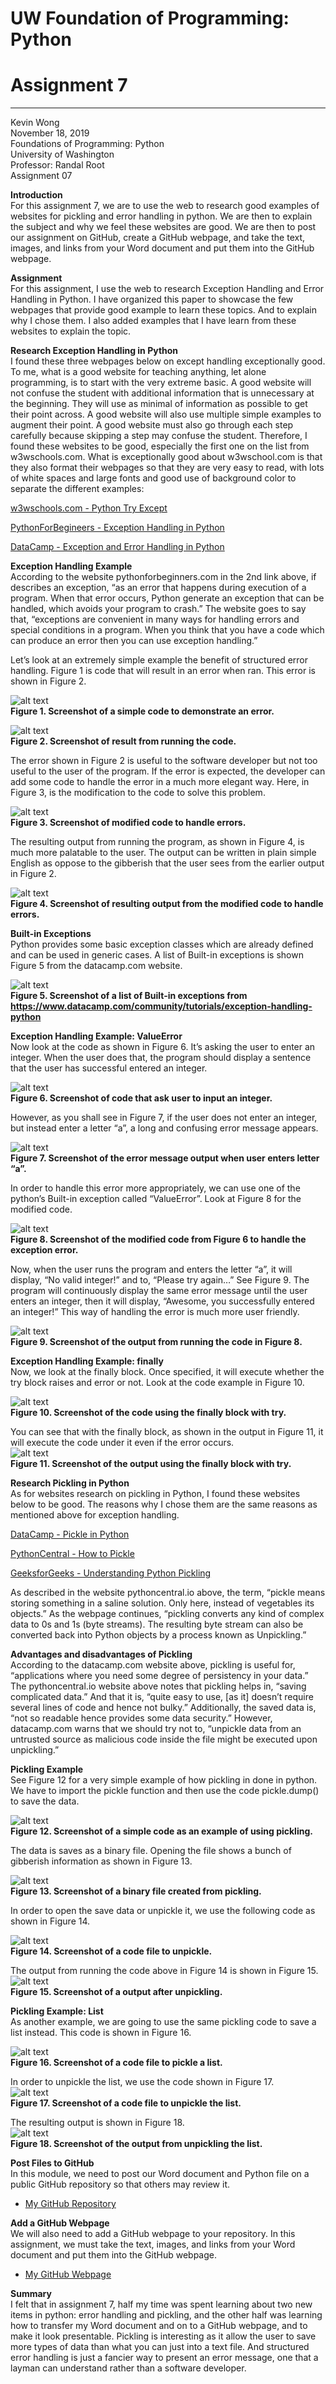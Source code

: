 # UW Foundation of Programming: Python
# Assignment 7
---
Kevin Wong<br/>
November 18, 2019<br/>
Foundations of Programming: Python<br/>
University of Washington<br/>
Professor: Randal Root<br/>
Assignment 07<br/>

**Introduction**<br/>
For this assignment 7, we are to use the web to research good examples of websites for pickling and error handling in python. We are then to explain the subject and why we feel these websites are good. We are then to post our assignment on GitHub, create a GitHub webpage, and take the text, images, and links from your Word document and put them into the GitHub webpage.

**Assignment**<br/>
For this assignment, I use the web to research Exception Handling and Error Handling in Python. I have organized this paper to showcase the few webpages that provide good example to learn these topics. And to explain why I chose them. I also added examples that I have learn from these websites to explain the topic. 

**Research Exception Handling in Python**<br/>
I found these three webpages below on except handling exceptionally good. To me, what is a good website for teaching anything, let alone programming, is to start with the very extreme basic. A good website will not confuse the student with additional information that is unnecessary at the beginning. They will use as minimal of information as possible to get their point across. A good website will also use multiple simple examples to augment their point. A good website must also go through each step carefully because skipping a step may confuse the student. Therefore, I found these websites to be good, especially the first one on the list from w3wschools.com. What is exceptionally good about w3wschool.com is that they also format their webpages so that they are very easy to read, with lots of white spaces and large fonts and good use of background color to separate the different examples:

[w3wschools.com - Python Try Except](https://www.w3schools.com/python/python_try_except.asp)

[PythonForBegineers - Exception Handling in Python](https://www.pythonforbeginners.com/error-handling/exception-handling-in-python)

[DataCamp - Exception and Error Handling in Python](https://www.datacamp.com/community/tutorials/exception-handling-python)

**Exception Handling Example**<br/>
According to the website pythonforbeginners.com in the 2nd link above, if describes an exception, “as an error that happens during execution of a program. When that
error occurs, Python generate an exception that can be handled, which avoids your
program to crash.” The website goes to say that, “exceptions are convenient in many ways for handling errors and special conditions in a program. When you think that you have a code which can produce an error then you can use exception handling.”

Let’s look at an extremely simple example the benefit of structured error handling. Figure 1 is code that will result in an error when ran. This error is shown in Figure 2.<br/>

![alt text](https://raw.githubusercontent.com/mynameiswong/IntroToProg-Python-Mod07/master/docs/Figure1.jpg "Figure 1")<br/>
**Figure 1. Screenshot of a simple code to demonstrate an error.**<br/>

![alt text](https://raw.githubusercontent.com/mynameiswong/IntroToProg-Python-Mod07/master/docs/Figure2.png "Figure 2")<br/>
**Figure 2. Screenshot of result from running the code.**<br/>

The error shown in Figure 2 is useful to the software developer but not too useful to the user of the program. If the error is expected, the developer can add some code to handle the error in a much more elegant way. Here, in Figure 3, is the modification to the code to solve this problem.<br/>

![alt text](https://raw.githubusercontent.com/mynameiswong/IntroToProg-Python-Mod07/master/docs/Figure3.png "Figure 3")<br/>
**Figure 3. Screenshot of modified code to handle errors.**<br/>

The resulting output from running the program, as shown in Figure 4, is much more palatable to the user. The output can be written in plain simple English as oppose to the gibberish that the user sees from the earlier output in Figure 2.<br/>

![alt text](https://raw.githubusercontent.com/mynameiswong/IntroToProg-Python-Mod07/master/docs/Figure4.png "Figure 4")<br/>
**Figure 4. Screenshot of resulting output from the modified code to handle errors.**<br/>

**Built-in Exceptions**<br/>
Python provides some basic exception classes which are already defined and can be used in generic cases. A list of Built-in exceptions is shown Figure 5 from the datacamp.com website.<br/>

![alt text](https://raw.githubusercontent.com/mynameiswong/IntroToProg-Python-Mod07/master/docs/Figure5.png "Figure 5")<br/>
**Figure 5. Screenshot of a list of Built-in exceptions from https://www.datacamp.com/community/tutorials/exception-handling-python**

**Exception Handling Example: ValueError**<br/>
Now look at the code as shown in Figure 6. It’s asking the user to enter an integer. When the user does that, the program should display a sentence that the user has successful entered an integer.<br/>

![alt text](https://raw.githubusercontent.com/mynameiswong/IntroToProg-Python-Mod07/master/docs/Figure6.png "Figure 6")<br/>
**Figure 6. Screenshot of code that ask user to input an integer.**<br/>

However, as you shall see in Figure 7, if the user does not enter an integer, but instead enter a letter “a”, a long and confusing error message appears.<br/>

![alt text](https://raw.githubusercontent.com/mynameiswong/IntroToProg-Python-Mod07/master/docs/Figure7.png "Figure 7")<br/>
**Figure 7. Screenshot of the error message output when user enters letter “a”.**<br/>

In order to handle this error more appropriately, we can use one of the python’s Built-in exception called “ValueError”. Look at Figure 8 for the modified code.<br/>

![alt text](https://raw.githubusercontent.com/mynameiswong/IntroToProg-Python-Mod07/master/docs/Figure8.png "Figure 8")<br/>
**Figure 8. Screenshot of the modified code from Figure 6 to handle the exception error.**<br/>

Now, when the user runs the program and enters the letter “a”, it will display, “No valid integer!” and to, “Please try again…” See Figure 9. The program will continuously display the same error message until the user enters an integer, then it will display, “Awesome, you successfully entered an integer!” This way of handling the error is much more user friendly.<br/>

![alt text](https://raw.githubusercontent.com/mynameiswong/IntroToProg-Python-Mod07/master/docs/Figure9.png "Figure 9")<br/>
**Figure 9. Screenshot of the output from running the code in Figure 8.**<br/>

**Exception Handling Example: finally**<br/>
Now, we look at the finally block. Once specified, it will execute whether the try block raises and error or not. Look at the code example in Figure 10.<br/>

![alt text](https://raw.githubusercontent.com/mynameiswong/IntroToProg-Python-Mod07/master/docs/Figure10.png "Figure 10")<br/>
**Figure 10. Screenshot of the code using the finally block with try.**<br/>

You can see that with the finally block, as shown in the output in Figure 11, it will execute the code under it even if the error occurs.<br/>
![alt text](https://raw.githubusercontent.com/mynameiswong/IntroToProg-Python-Mod07/master/docs/Figure11.png "Figure 11")<br/>
**Figure 11. Screenshot of the output using the finally block with try.**<br/>

**Research Pickling in Python**<br/>
As for websites research on pickling in Python, I found these websites below to be good. The reasons why I chose them are the same reasons as mentioned above for exception handling.<br/>

[DataCamp - Pickle in Python](https://www.datacamp.com/community/tutorials/pickle-python-tutorial)

[PythonCentral - How to Pickle](https://www.pythoncentral.io/how-to-pickle-unpickle-tutorial)

[GeeksforGeeks - Understanding Python Pickling](https://www.geeksforgeeks.org/understanding-python-pickling-example)

As described in the website pythoncentral.io above, the term, “pickle means storing something in a saline solution. Only here, instead of vegetables its objects.” As the webpage continues, “pickling converts any kind of complex data to 0s and 1s (byte streams). The resulting byte stream can also be converted back into Python objects by a process known as Unpickling.”<br/>

**Advantages and disadvantages of Pickling**<br/>
According to the datacamp.com website above, pickling is useful for, “applications where you need some degree of persistency in your data.” The pythoncentral.io website above notes that pickling helps in, “saving complicated data.” And that it is, “quite easy to use, [as it] doesn’t require several lines of code and hence not bulky.” Additionally, the saved data is, “not so readable hence provides some data security.” However, datacamp.com warns that we should try not to, “unpickle data from an untrusted source as malicious code inside the file might be executed upon unpickling.”<br/>

**Pickling Example**<br/>
See Figure 12 for a very simple example of how pickling in done in python. We have to import the pickle function and then use the code pickle.dump() to save the data.<br/>

![alt text](https://raw.githubusercontent.com/mynameiswong/IntroToProg-Python-Mod07/master/docs/Figure12.png "Figure 12")<br/>
**Figure 12. Screenshot of a simple code as an example of using pickling.**<br/>

The data is saves as a binary file. Opening the file shows a bunch of gibberish information as shown in Figure 13.<br/>

![alt text](https://raw.githubusercontent.com/mynameiswong/IntroToProg-Python-Mod07/master/docs/Figure13.png "Figure 13")<br/>
**Figure 13. Screenshot of a binary file created from pickling.**<br/>

In order to open the save data or unpickle it, we use the following code as shown in Figure 14.<br/>

![alt text](https://raw.githubusercontent.com/mynameiswong/IntroToProg-Python-Mod07/master/docs/Figure14.png "Figure 14")<br/>
**Figure 14. Screenshot of a code file to unpickle.**<br/>

The output from running the code above in Figure 14 is shown in Figure 15.
![alt text](https://raw.githubusercontent.com/mynameiswong/IntroToProg-Python-Mod07/master/docs/Figure15.png "Figure 15")<br/>
**Figure 15. Screenshot of a output after unpickling.**<br/>

**Pickling Example: List**<br/>
As another example, we are going to use the same pickling code to save a list instead. This code is shown in Figure 16.<br/>

![alt text](https://raw.githubusercontent.com/mynameiswong/IntroToProg-Python-Mod07/master/docs/Figure16.png "Figure 16")<br/>
**Figure 16. Screenshot of a code file to pickle a list.**<br/>

In order to unpickle the list, we use the code shown in Figure 17.<br/>
![alt text](https://raw.githubusercontent.com/mynameiswong/IntroToProg-Python-Mod07/master/docs/Figure17.png "Figure 17")<br/>
**Figure 17. Screenshot of a code file to unpickle the list.**<br/>

The resulting output is shown in Figure 18.<br/>
![alt text](https://raw.githubusercontent.com/mynameiswong/IntroToProg-Python-Mod07/master/docs/Figure18.png "Figure 18")<br/>
**Figure 18. Screenshot of the output from unpickling the list.**<br/>

**Post Files to GitHub**<br/>
In this module, we need to post our Word document and Python file on a public GitHub repository so that others may review it.<br/>

 - [My GitHub Repository](https://github.com/mynameiswong/IntroToProg-Python-Mod07)

**Add a GitHub Webpage**<br/>
We will also need to add a GitHub webpage to your repository. In this assignment, we must take the text, images, and links from your Word document and put them into the GitHub webpage.<br/>

 - [My GitHub Webpage](https://mynameiswong.github.io/IntroToProg-Python-Mod07/)

**Summary**<br/>
I felt that in assignment 7, half my time was spent learning about two new items in python: error handling and pickling, and the other half was learning how to transfer my Word document and on to a GitHub webpage, and to make it look presentable. Pickling is interesting as it allow the user to save more types of data than what you can just into a text file. And structured error handling is just a fancier way to present an error message, one that a layman can understand rather than a software developer.






